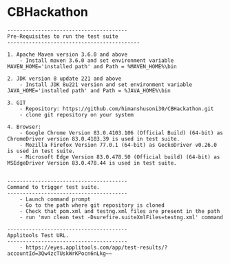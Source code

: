 # CBHackathon

	---------------------------------------
	Pre-Requisites to run the test suite
	-------------------------------------------

	1. Apache Maven version 3.6.0 and above
		- Install maven 3.6.0 and set environment variable MAVEN_HOME='installed path' and Path = %MAVEN_HOME%\bin
	
	2. JDK version 8 update 221 and above
		- Install JDK 8u221 version and set environment variable JAVA_HOME='installed path' and Path = %JAVA_HOME%\bin
	
	3. GIT
		- Repository: https://github.com/himanshusoni30/CBHackathon.git
		- clone git repository on your system
		
	4. Browser:
		- Google Chrome Version 83.0.4103.106 (Official Build) (64-bit) as ChromeDriver version 83.0.4103.39 is used in test suite.
		- Mozilla Firefox Version 77.0.1 (64-bit) as GeckoDriver v0.26.0 is used in test suite.
		- Microsoft Edge Version 83.0.478.50 (Official build) (64-bit) as MSEdgeDriver Version 83.0.478.44 is used in test suite.

	
	---------------------------------------
	Command to trigger test suite.
	---------------------------------------
		- Launch command prompt
		- Go to the path where git repository is cloned
		- Check that pom.xml and testng.xml files are present in the path
		- run 'mvn clean test -Dsurefire.suiteXmlFiles=testng.xml' command

	---------------------------------------
	Applitools Test URL.
	---------------------------------------
		- https://eyes.applitools.com/app/test-results/?accountId=3Qw4zcTUskWrKPocn6nLkg~~
